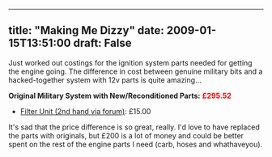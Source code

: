 
---
title: "Making Me Dizzy"
date: 2009-01-15T13:51:00
draft: False
---

<span style="font-size:100%;">Just worked out costings for the ignition system parts needed for getting the engine going.  The difference in cost between genuine military bits and a hacked-together system with 12v parts is quite amazing...  </span>

<span style="font-weight: bold;">Original Military System with New/Reconditioned Parts:</span> <span style="font-weight: bold; color: rgb(255, 0, 0);">£295.52</span><span style="font-size:100%;"><span style="font-weight: bold;">
</span></span><ul><li><span style="font-size:100%;">[Filter Unit (2nd hand via forum)](http://forum.landrovernet.com/showthread.php?t=143725): £15.00</span></li></ul><span style="font-size:100%;">It's sad that the price difference is so great, really.  I'd love to have replaced the parts with originals, but £200 is a lot of money and could be better spent on the rest of the engine parts I need (carb, hoses and whathaveyou).
</span>